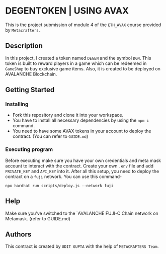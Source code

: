 # DEGENTOKEN | USING AVAX
This is the project submission of module 4 of the `ETH_AVAX` course provided by `Metacrafters`.

## Description

In this project, I created a token named `DEGEN` and the symbol `DGN`. This token is built to reward players in a game which can be redeemed in `GameShop` to buy exclusive game items. Also, it is created to be deployed on AVALANCHE Blockchain.

## Getting Started

### Installing

- Fork this repository and clone it into your workspace.
- You have to install all necessary dependencies by using the `npm i` command.
- You need to have some AVAX tokens in your account to deploy the contract. (You can refer to `GUIDE.md`)

### Executing program

Before executing make sure you have your own credentials and meta mask account to interact with the contract. Create your own `.env` file and add `PRIVATE_KEY` and `API_KEY` into it. After all this setup, you need to deploy the contract on a `fuji` network. You can use this command-
```
npx hardhat run scripts/deploy.js --network fuji
```

## Help

Make sure you've switched to the `AVALANCHE FUJI-C Chain network on Metamask. (refer to GUIDE.md)

## Authors

This contract is created by `UDIT GUPTA` with the help of `METACRAFTERS Team`.


